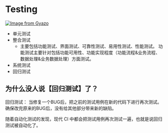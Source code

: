 # Testing

[![Image from Gyazo](https://i.gyazo.com/839a66e080b700ef7f494d7dac9293a3.jpg)](https://zh.wikipedia.org/wiki/%E8%BD%AF%E4%BB%B6%E6%B5%8B%E8%AF%95#/)

* 单元测试
* 整合测试
  * 主要包括功能测试、界面测试、可靠性测试、易用性测试、性能测试。 功能测试主要针对包括功能可用性、功能实现程度（功能流程&业务流程、数据处理&业务数据处理）方面测试。
* 系统测试
* 回归测试


## 为什么没人说【回归测试】了？

回归测试：
当修复一个BUG后，把之前的测试用例在新的代码下进行再次测试。 确保改完原来的BUG后，没有给其他部分带来新的缺陷。

随着自动化测试的发现，现代 CI 中都会把测试用例再次测试一遍，也就是说回归测试被自动化了。


